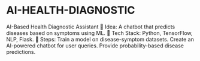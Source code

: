 # AI-HEALTH-DIAGNOSTIC
AI-Based Health Diagnostic Assistant 🔹 Idea: A chatbot that predicts diseases based on symptoms using ML. 🔹 Tech Stack: Python, TensorFlow, NLP, Flask. 🔹 Steps:  Train a model on disease-symptom datasets. Create an AI-powered chatbot for user queries. Provide probability-based disease predictions.
